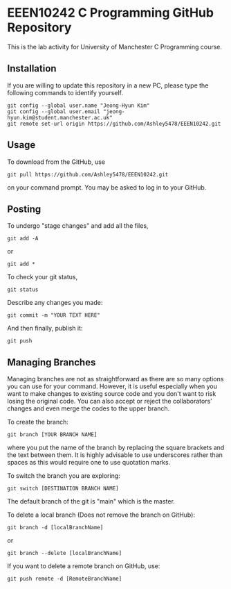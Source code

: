 # EEEN10242 C Programming GitHub Repository

This is the lab activity for University of Manchester C Programming course.

## Installation

If you are willing to update this repository in a new PC, please type the following commands to identify yourself.
```git
git config --global user.name "Jeong-Hyun Kim"
git config --global user.email "jeong-hyun.kim@student.manchester.ac.uk"
git remote set-url origin https://github.com/Ashley5478/EEEN10242.git
```

## Usage
To download from the GitHub, use
```git
git pull https://github.com/Ashley5478/EEEN10242.git
```
on your command prompt. You may be asked to log in to your GitHub.

## Posting
To undergo "stage changes" and add all the files,
```git
git add -A
```
or
```git
git add *
```

To check your git status,
```git
git status
```

Describe any changes you made:
```git
git commit -m "YOUR TEXT HERE"
```

And then finally, publish it:
```git
git push
```

## Managing Branches
Managing branches are not as straightforward as there are so many options you can use for your command. However, it is useful especially when you want to make changes to existing source code and you don't want to risk losing the original code. You can also accept or reject the collaborators' changes and even merge the codes to the upper branch.

To create the branch:
```git
git branch [YOUR BRANCH NAME]
```
where you put the name of the branch by replacing the square brackets and the text between them. It is highly advisable to use underscores rather than spaces as this would require one to use quotation marks.

To switch the branch you are exploring:
```git
git switch [DESTINATION BRANCH NAME]
```

The default branch of the git is "main" which is the master.

To delete a local branch (Does not remove the branch on GitHub):
```git
git branch -d [localBranchName]
```
or
```git
git branch --delete [localBranchName]
```

If you want to delete a remote branch on GitHub, use:
```git
git push remote -d [RemoteBranchName]
```